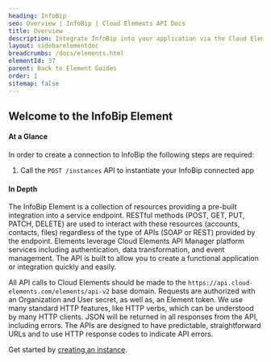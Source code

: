 ```yaml
---
heading: InfoBip
seo: Overview | InfoBip | Cloud Elements API Docs
title: Overview
description: Integrate InfoBip into your application via the Cloud Elements APIs.
layout: sidebarelementdoc
breadcrumbs: /docs/elements.html
elementId: 37
parent: Back to Element Guides
order: 1
sitemap: false
---
```


## Welcome to the InfoBip Element


#### At a Glance

In order to create a connection to InfoBip the following steps are required:

1. Call the `POST /instances` API to instantiate your InfoBip connected app

#### In Depth

The InfoBip Element is a collection of resources providing a pre-built integration into a service endpoint. RESTful methods (POST, GET, PUT, PATCH, DELETE) are used to interact with these resources (accounts, contacts, files) regardless of the type of APIs (SOAP or REST) provided by the endpoint. Elements leverage Cloud Elements API Manager platform services including authentication, data transformation, and event management.  The API is built to allow you to create a functional application or integration quickly and easily.

All API calls to Cloud Elements should be made to the `https://api.cloud-elements.com/elements/api-v2` base domain. Requests are authorized with an Organization and User secret, as well as, an Element token.  We use many standard HTTP features, like HTTP verbs, which can be understood by many HTTP clients. JSON will be returned in all responses from the API, including errors. The APIs are designed to have predictable, straightforward URLs and to use HTTP response codes to indicate API errors.

Get started by [creating an instance](infobip-create-instance.html).
